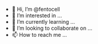 - 👋 Hi, I’m @fentocell
- 👀 I’m interested in ...
- 🌱 I’m currently learning ...
- 💞️ I’m looking to collaborate on ...
- 📫 How to reach me ...

<!---
fentocell/fentocell is a ✨ special ✨ repository because its `README.md` (this file) appears on your GitHub profile.
You can click the Preview link to take a look at your changes.
--->
